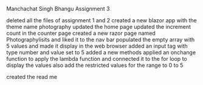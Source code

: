 Manchachat Singh Bhangu 
Assignment 3 


deleted all the files of assignment 1 and 2
created a new blazor app with the theme name photography
updated the home page
updated the increment count in the counter page
created a new razor page named Photographylisits and liked it to the nav bar
populated the empty array with 5 values and made it display in the web browser
added an input tag with type number and value set to 5
added a new methods
applied an onchange function to apply the lambda function and connected it to the for loop to display the values  also add the restricted values for the range to 0 to 5 

created the read me 